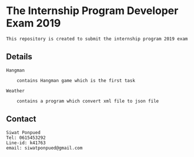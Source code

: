 # The Internship Program Developer Exam 2019

    This repository is created to submit the internship program 2019 exam

## Details

    Hangman
    
        contains Hangman game which is the first task

    Weather

        contains a program which convert xml file to json file

## Contact

    Siwat Ponpued
    Tel: 0615453292
    Line-id: k41763
    email: siwatponpued@gmail.com






